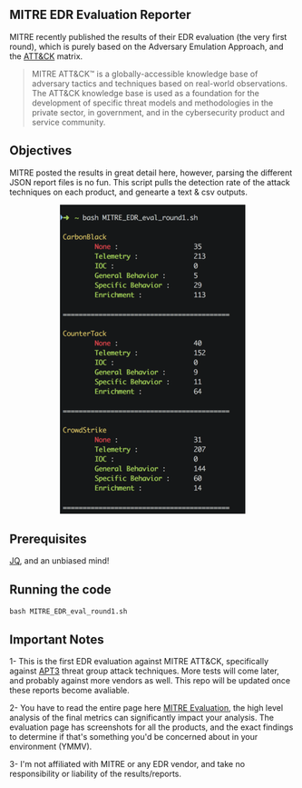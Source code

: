 ## MITRE EDR Evaluation Reporter

MITRE recently published the results of their EDR evaluation (the very first round), which is purely based on the Adversary Emulation Approach, and the [ATT&CK](https://attack.mitre.org/) matrix. 

> MITRE ATT&CK™ is a globally-accessible knowledge base of adversary tactics and techniques based on real-world observations. The ATT&CK knowledge base is used as a foundation for the development of specific threat models and methodologies in the private sector, in government, and in the cybersecurity product and service community.

## Objectives

MITRE posted the results in great detail here, however, parsing the different JSON report files is no fun. This script pulls the detection rate of the attack techniques on each product, and genearte a text & csv outputs.

<p align="center">
  <img src="https://github.com/zshehri/MITRE_EDR_Eval/raw/master/output.png">
</p>

## Prerequisites

[JQ](https://stedolan.github.io/jq/), and an unbiased mind!

## Running the code

```
bash MITRE_EDR_eval_round1.sh
```

## Important Notes

1- This is the first EDR evaluation against MITRE ATT&CK, specifically against [APT3](https://attack.mitre.org/groups/G0022/) threat group attack techniques. More tests will come later, and probably against more vendors as well. This repo will be updated once these reports become avaliable.

2- You have to read the entire page here [MITRE Evaluation](https://attackevals.mitre.org/evaluations.html), the high level analysis of the final metrics can significantly impact your analysis. The evaluation page has screenshots for all the products, and the exact findings to determine if that's something you'd be concerned about in your environment (YMMV).

3- I'm not affiliated with MITRE or any EDR vendor, and take no responsibility or liability of the results/reports.
